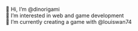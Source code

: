 👋 Hi, I’m @dinorigami  
👀 I’m interested in web and game development  
🌱 I’m currently creating a game with @louiswan74  
<!---
dinorigami-sleurpys/dinorigami-sleurpys is a ✨ special ✨ repository because its `README.md` (this file) appears on your GitHub profile.
You can click the Preview link to take a look at your changes.
--->
